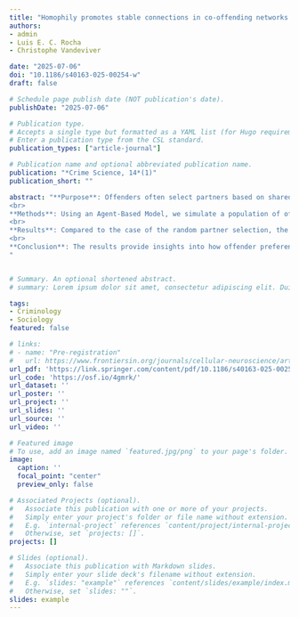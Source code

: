 ```yaml
---
title: "Homophily promotes stable connections in co-offending networks but limits information diffusion: insights from a simulation study"
authors:
- admin
- Luis E. C. Rocha
- Christophe Vandeviver

date: "2025-07-06"
doi: "10.1186/s40163-025-00254-w"
draft: false

# Schedule page publish date (NOT publication's date).
publishDate: "2025-07-06"

# Publication type.
# Accepts a single type but formatted as a YAML list (for Hugo requirements).
# Enter a publication type from the CSL standard.
publication_types: ["article-journal"]

# Publication name and optional abbreviated publication name.
publication: "*Crime Science, 14*(1)"
publication_short: ""

abstract: "**Purpose**: Offenders often select partners based on shared characteristics such as age, sex, or ethnicity, a phenomenon known as homophily. At the same time, co-offenders also face a challenge of choosing between trustworthy partners to maintain stable collaborations and useful partners who provide access to new skills and information. This study investigates how homophily shapes the structure of criminal networks and, consequently, the diffusion of information within these networks.
<br>
**Methods**: Using an Agent-Based Model, we simulate a population of offenders that select partners either randomly or based on high similarity preference. When two agents mutually select each other, they commit a co-offense, forming a social network and exchanging skills.
<br>
**Results**: Compared to the case of the random partner selection, the homophily-driven environment results in sparse networks with a higher number of repeated interactions between agents, but with a slower rate of skill exchange. Moreover, on the individual level, having many partners is more beneficial for diverse skill acquisition, but those partners should belong to different subgroups.
<br>
**Conclusion**: The results provide insights into how offender preferences shape the structure and dynamics of criminal networks, particularly in relation to opportunities for collaboration and skill acquisition. The findings highlight a key trade-off introduced by homophily. Although it promotes stable partnerships, it restricts the exchange of information across the broader network.
"


# Summary. An optional shortened abstract.
# summary: Lorem ipsum dolor sit amet, consectetur adipiscing elit. Duis posuere tellus ac convallis placerat. Proin tincidunt magna sed ex sollicitudin condimentum.

tags:
- Criminology
- Sociology
featured: false

# links:
# - name: "Pre-registration"
#   url: https://www.frontiersin.org/journals/cellular-neuroscience/articles/10.3389/fncel.2024.1369047/pdf
url_pdf: 'https://link.springer.com/content/pdf/10.1186/s40163-025-00254-w.pdf'
url_code: 'https://osf.io/4gmrk/'
url_dataset: ''
url_poster: ''
url_project: ''
url_slides: ''
url_source: ''
url_video: ''

# Featured image
# To use, add an image named `featured.jpg/png` to your page's folder. 
image:
  caption: ''
  focal_point: "center"
  preview_only: false

# Associated Projects (optional).
#   Associate this publication with one or more of your projects.
#   Simply enter your project's folder or file name without extension.
#   E.g. `internal-project` references `content/project/internal-project/index.md`.
#   Otherwise, set `projects: []`.
projects: []

# Slides (optional).
#   Associate this publication with Markdown slides.
#   Simply enter your slide deck's filename without extension.
#   E.g. `slides: "example"` references `content/slides/example/index.md`.
#   Otherwise, set `slides: ""`.
slides: example
---
```

